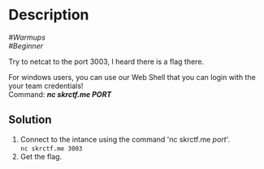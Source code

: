 # Description

_#Warmups_<br>
_#Beginner_<br>

Try to netcat to the port 3003, I heard there is a flag there.<br>

For windows users, you can use our Web Shell that you can login with the your team credentials!<br>
Command: ***nc skrctf.me PORT***

## Solution

1. Connect to the intance using the command 'nc skrctf.me *port*'.<br>
   `nc skrctf.me 3003`
2. Get the flag.
